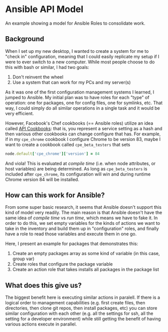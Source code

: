 # Ansible API Model
An example showing a model for Ansible Roles to consolidate work.

## Background
When I set up my new desktop, I wanted to create a system for me to "check in"
configuration, meaning that I could easily replicate my setup if I were to ever
switch to a new computer. While most people choose to do this with bash or
similar, I had two goals:
1. Don't reinvent the wheel
2. Use a system that can work for my PCs and my server(s)

As it was one of the first configuration management systems I learned, I jumped
to Ansible. My initial plan was to have roles for each "type" of operation: one
for packages, one for config files, one for symlinks, etc. That way, I could
simply do all similar operations in a single task and it would be very
efficient.

However, Facebook's Chef cookbooks (== Ansible roles) utilize an idea called [API
Cookbooks](https://github.com/facebook/chef-cookbooks#apis): that is, you
represent a service setting as a hash and then various other cookbooks can
change configure that has. For example, if in my `cpe_chrome` cookbook I
configure Chrome to be version 83, maybe I want to create a cookbook called
`cpe_beta_testers` that sets
```ruby
node.default['cpe_chrome']['version'] = 84
```
And viola! This is evaluated at *compile time* (i.e. when node attributes, or
host variables) are being determined. As long as `cpe_beta_testers` is included
after `cpe_chrome`, its configuration will win and during runtime Chrome version
84 will be installed.

## How can this work for Ansible?
From some super basic research, it seems that Ansible doesn't support this kind
of model very readily. The main reason is that Ansible doesn't have the same
idea of *compile time* vs *run time*, which means we have to fake it. In order
to do this, we set empty variables for the kinds of actions we want to take in
the inventory and build them up in "configuration" roles, and finally have a
role to read those variables and execute them in one go.

Here, I present an example for packages that demonstrates this:
1. Create an empty packages array as some kind of variable (in this case, group
   var)
2. Create roles that configure the package variable
3. Create an action role that takes installs all packages in the package list

## What does this give us?
The biggest benefit here is executing similar actions in paralell. If there is a
logical order to management capabilities (e.g. first create files, then
directories, then clone git repos, then install packages, etc) you can store
similar configuration with each other (e.g. all the settings for ssh, all the
setting for a developer environment) while still getting the benefit of having
various actions execute in parallel.
